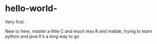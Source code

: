 # hello-world-
Very first.

New to here, master a little C and much less R and matlab, trying to learn python and java
It's a long way to go
